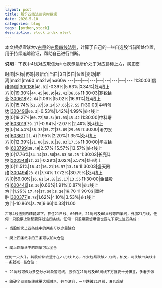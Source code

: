 ```yaml
---
layout: post
title: 股价四线法则实时数据
date: 2020-5-10
categories: blog
tags: [python,stock]
description: stock index alert
---
```



本文根据雪球大v[古泉](https://xueqiu.com/u/7148646888)的[古泉四线法则](https://xueqiu.com/7148646888/130498192)，计算了自己的一些自选股当前所处位置，用于持续追踪验证，帮助自己进行判断。

**说明**：下表中4线对应取值为`红色`表示最新价处于对应指标上方，属正面

时间|名称|代码|最新价|当日|3日|5日|位置|变动|距离|ma21|ma60|ma21w|ma60w
---|---|---|---|---|---|---|---|---
11:30:03|信维通信|[300136](https://xueqiu.com/S/SZ300136)|`48.81`|-0.39%|5.63%|3.34%|处`4`线上方|0|19.30%|`44.45`|`40.95`|`42.42`|`36.66`
11:30:03|寒锐钴业|[300618](https://xueqiu.com/S/SZ300618)|`62.64`|1.06%|15.02%|16.91%|处`4`线上方|0|15.74%|`51.87`|`50.24`|`57.65`|`57.55`
11:30:03|中科创达|[300496](https://xueqiu.com/S/SZ300496)|`66.3`|-0.53%|1.42%|4.99%|处`4`线上方|0|19.27%|`60.72`|`58.54`|`61.03`|`45.42`
11:30:00|中科曙光|[603019](https://xueqiu.com/S/SH603019)|`39.17`|-0.94%|-2.07%|2.48%|处`4`线上方|0|14.54%|`38.33`|`35.77`|`35.09`|`29.05`
11:30:00|诺力股份|[603611](https://xueqiu.com/S/SH603611)|`21.41`|1.95%|2.20%|1.35%|处`4`线上方|0|12.39%|`21.00`|`19.01`|`18.93`|`17.56`
11:30:00|华友钴业|[603799](https://xueqiu.com/S/SH603799)|`39.49`|2.57%|15.57%|13.57%|处`4`线上方|0|17.76%|`34.14`|`33.58`|`36.83`|`30.25`
11:30:03|长亮科技|[300348](https://xueqiu.com/S/SZ300348)|`17.23`|-0.29%|3.02%|5.57%|处`4`线上方|0|11.51%|`16.42`|`16.21`|`16.57`|`13.16`
11:30:03|盛天网络|[300494](https://xueqiu.com/S/SZ300494)|`23.81`|7.74%|17.72%|30.79%|处`4`线上方|0|59.00%|`16.61`|`14.88`|`15.17`|`13.55`
11:30:00|金证股份|[600446](https://xueqiu.com/S/SH600446)|`18.36`|0.66%|1.91%|0.87%|处`3`线上方|1|1.35%|`17.40`|`17.30`|`18.26`|19.70
11:30:03|赢时胜|[300377](https://xueqiu.com/S/SZ300377)|`8.78`|1.62%|4.10%|3.53%|处`1`线上方|1|-10.86%|`8.70`|9.66|10.33|11.00

```
古泉4线法则的精髓如下。抓住21日线、60日线、21周线及60周线等四条线，外加21月线，任何一只股票上涨都要穿过这四条线，任何一只股票要想爆雷也要先下穿过这四条线：

+ 当股价爬上四条线中的两条可以少量建仓

+ 爬上四条线中的三条可以加大仓位

+ 爬上四条线中的四条可以全仓

任何一只大牛，其股价都会坚守在21月线上方，不会轻易跌破21月线；相反，每跌破四条线中一条就减一些仓位：

+ 21周线可做为多空分水岭及警戒线，股价在21周线及60周线下方就要十分慎重，多看少做

+ 跌破全部四条线就要大幅减仓，甚至清仓，一旦跌破21月线，清仓观望
```